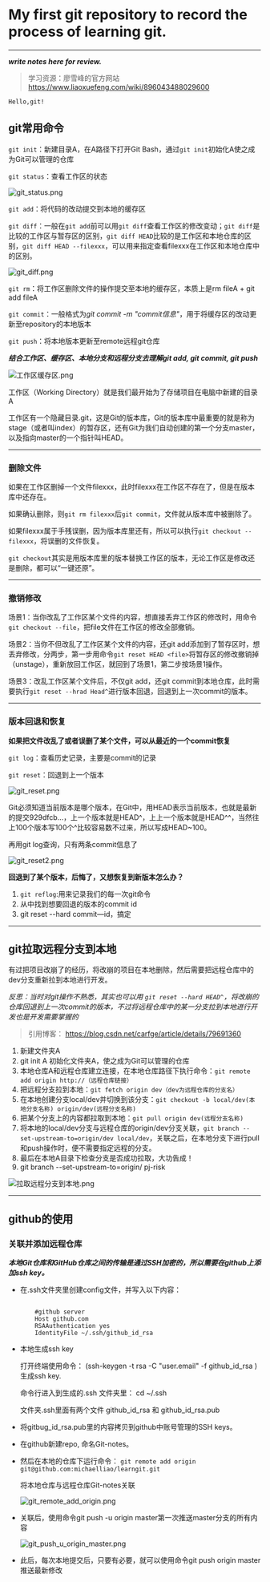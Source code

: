 # My first git repository to record the process of learning git. #
---
***write notes here for review.***

>学习资源：廖雪峰的官方网站
>https://www.liaoxuefeng.com/wiki/896043488029600

`Hello,git!`

## git常用命令 ##

`git init`：新建目录A，在A路径下打开Git Bash，通过`git init`初始化A使之成为Git可以管理的仓库

`git status`：查看工作区的状态

![git_status.png](http://ww1.sinaimg.cn/large/006dcww6ly1ghoe6s0jr0j30iu04vt8y.jpg)

`git add`：将代码的改动提交到本地的缓存区

`git diff`：一般在`git add`前可以用`git diff`查看工作区的修改变动；`git diff`是比较的工作区与暂存区的区别，`git diff HEAD`比较的是工作区和本地仓库的区别，`git diff HEAD --filexxx`，可以用来指定查看filexxx在工作区和本地仓库中的区别。

![git_diff.png](http://ww1.sinaimg.cn/large/006dcww6ly1ghogwytmmwj30j109raak.jpg)

`git rm`：将工作区删除文件的操作提交至本地的缓存区，本质上是rm fileA + git add fileA

`git commit`：一般格式为*git commit -m "commit信息"*，用于将缓存区的改动更新至repository的本地版本

`git push`：将本地版本更新至remote远程git仓库

***结合工作区、缓存区、本地分支和远程分支去理解git add, git commit, git push***

![工作区缓存区.png](http://ww1.sinaimg.cn/large/006dcww6ly1ghp939nf6zj30lo0b640p.jpg)

工作区（Working Directory）就是我们最开始为了存储项目在电脑中新建的目录A

工作区有一个隐藏目录.git，这是Git的版本库，Git的版本库中最重要的就是称为stage（或者叫index）的暂存区，还有Git为我们自动创建的第一个分支master，以及指向master的一个指针叫HEAD。
 
---

### 删除文件 ###

如果在工作区删掉一个文件filexxx，此时filexxx在工作区不存在了，但是在版本库中还存在。

如果确认删除，则`git rm filexxx`后`git commit`，文件就从版本库中被删除了。

如果filexxx属于手残误删，因为版本库里还有，所以可以执行`git checkout -- filexxx`，将误删的文件恢复。

`git checkout`其实是用版本库里的版本替换工作区的版本，无论工作区是修改还是删除，都可以“一键还原”。

---

### 撤销修改 ###

场景1：当你改乱了工作区某个文件的内容，想直接丢弃工作区的修改时，用命令`git checkout --file`，把file文件在工作区的修改全部撤销。

场景2：当你不但改乱了工作区某个文件的内容，还git add添加到了暂存区时，想丢弃修改，分两步，第一步用命令`git reset HEAD <file>`将暂存区的修改撤销掉（unstage），重新放回工作区，就回到了场景1，第二步按场景1操作。

场景3：改乱工作区某个文件后，不仅git add，还git commit到本地仓库，此时需要执行`git reset --hrad Head^`进行版本回退，回退到上一次commit的版本。

---

### 版本回退和恢复 ###

**如果把文件改乱了或者误删了某个文件，可以从最近的一个commit恢复** 

`git log`：查看历史记录，主要是commit的记录

`git reset`：回退到上一个版本

![git_reset.png](http://ww1.sinaimg.cn/large/006dcww6ly1ghp6kqiamcj30iw0b8my0.jpg)

Git必须知道当前版本是哪个版本，在Git中，用HEAD表示当前版本，也就是最新的提交929dfcb...，上一个版本就是HEAD^，上上一个版本就是HEAD^^，当然往上100个版本写100个^比较容易数不过来，所以写成HEAD~100。

再用git log查询，只有两条commit信息了

![git_reset2.png](http://ww1.sinaimg.cn/large/006dcww6ly1ghp6j6rkaxj30hi08d0tb.jpg)

**回退到了某个版本，后悔了，又想恢复到新版本怎么办？** 

1. `git reflog`:用来记录我们的每一次git命令
2. 从中找到想要回退的版本的commit id
3. git reset --hard commit—id，搞定

---


## git拉取远程分支到本地 ##

有过把项目改崩了的经历，将改崩的项目在本地删除，然后需要把远程仓库中的dev分支重新拉到本地进行开发。

*反思：当时对git操作不熟悉，其实也可以用 `git reset --hard HEAD^`，将改崩的仓库回退到上一次commit的版本，不过将远程仓库中的某一分支拉到本地进行开发也是开发需要掌握的*

>引用博客：
>https://blog.csdn.net/carfge/article/details/79691360

1. 新建文件夹A
2. git init A 初始化文件夹A，使之成为Git可以管理的仓库
3. 本地仓库A和远程仓库建立连接，在本地仓库路径下执行命令：`git remote add origin http://（远程仓库链接）`
4. 把远程分支拉到本地：`git fetch origin dev（dev为远程仓库的分支名）`
5. 在本地创建分支local/dev并切换到该分支：`git checkout -b local/dev(本地分支名称) origin/dev(远程分支名称)`
6. 把某个分支上的内容都拉取到本地：`git pull origin dev(远程分支名称)`
7. 将本地的local/dev分支与远程仓库的origin/dev分支关联，`git branch --set-upstream-to=origin/dev local/dev`，关联之后，在本地分支下进行pull 和push操作时，便不需要指定远程的分支。
7. 最后在本地A目录下检查分支是否成功拉取，大功告成！
8. git branch --set-upstream-to=origin/<branch> pj-risk

![拉取远程分支到本地.png](http://ww1.sinaimg.cn/large/006dcww6ly1ghp7u8109pj30tn0wm418.jpg)

---

## github的使用 ##

### 关联并添加远程仓库 ###

***本地Git仓库和GitHub仓库之间的传输是通过SSH加密的，所以需要在github上添加ssh key。***

- 在.ssh文件夹里创建config文件，并写入以下内容：

	```
	
		#github server
		Host github.com 
		RSAAuthentication yes 
		IdentityFile ~/.ssh/github_id_rsa
	```


- 本地生成ssh key

	打开终端使用命令： (ssh-keygen -t rsa -C "user.email" -f github_id_rsa ) 生成ssh key.
	
	命令行进入到生成的.ssh 文件夹里： cd ~/.ssh
	
	文件夹.ssh里面有两个文件 github_id_rsa 和 github_id_rsa.pub


-  将gitbug_id_rsa.pub里的内容拷贝到github中账号管理的SSH keys。


-  在github新建repo, 命名Git-notes。


-  然后在本地的仓库下运行命令：
`git remote add origin git@github.com:michaelliao/learngit.git`

	将本地仓库与远程仓库Git-notes关联

	![git_remote_add_origin.png](http://ww1.sinaimg.cn/large/006dcww6ly1ghssspdr0sj30gl01pa9z.jpg)

- 关联后，使用命令git push -u origin master第一次推送master分支的所有内容

	![git_push_u_origin_master.png](http://ww1.sinaimg.cn/large/006dcww6ly1ghsswu28rsj30pu08bdgu.jpg)
 
- 此后，每次本地提交后，只要有必要，就可以使用命令git push origin master推送最新修改

